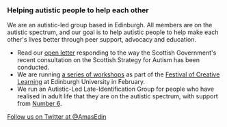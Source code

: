 ### Helping autistic people to help each other

We are an autistic-led group based in Edinburgh. All members are on the autistic spectrum, and our goal is to help autistic people to help make each other's lives better through peer support, advocacy and education.

* Read our [open letter](/openletter.html) responding to the way the Scottish Government's recent consultation on the Scottish Strategy for Autism has been conducted.
* We are running [a series of workshops](/workshops.html) as part of the [Festival of Creative Learning](http://www.festivalofcreativelearning.ed.ac.uk/) at Edinburgh University in February.
* We run an Autistic-Led Late-Identification Group for people who have realised in adult life that they are on the autistic spectrum, with support from [Number 6](http://www.number6.org.uk/).

[Follow us on Twitter at @AmasEdin](https://twitter.com/AmasEdin)
